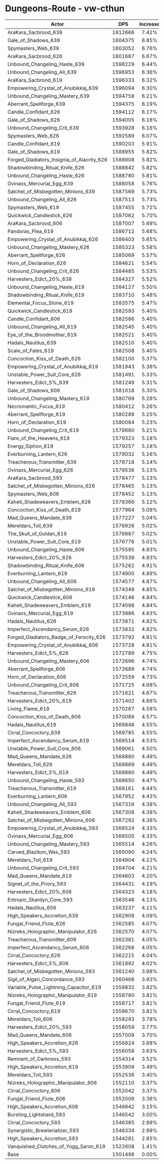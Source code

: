 # Dungeons-Route - vw-cthun
| Actor | DPS | Increase |
|---|:---:|:---:|
|AraKara_Sacbrood_639|1612866|7.42%|
|Gale_of_Shadows_639|1604375|6.85%|
|Spymasters_Web_639|1603052|6.76%|
|AraKara_Sacbrood_626|1601687|6.67%|
|Unbound_Changeling_Haste_639|1598229|6.44%|
|Unbound_Changeling_All_639|1596953|6.36%|
|AraKara_Sacbrood_619|1596333|6.32%|
|Empowering_Crystal_of_Anubikkaj_639|1596094|6.30%|
|Unbound_Changeling_Mastery_639|1594758|6.21%|
|Aberrant_Spellforge_639|1594375|6.19%|
|Candle_Confidant_626|1594112|6.17%|
|Gale_of_Shadows_626|1594005|6.16%|
|Unbound_Changeling_Crit_639|1593928|6.16%|
|Spymasters_Web_626|1592589|6.07%|
|Candle_Confidant_619|1590203|5.91%|
|Gale_of_Shadows_619|1588955|5.82%|
|Forged_Gladiators_Insignia_of_Alacrity_626|1588908|5.82%|
|Shadowbinding_Ritual_Knife_626|1588842|5.82%|
|Unbound_Changeling_Haste_626|1588780|5.81%|
|Ovinaxs_Mercurial_Egg_639|1588058|5.76%|
|Satchel_of_Misbegotten_Minions_639|1587569|5.73%|
|Unbound_Changeling_All_626|1587513|5.73%|
|Spymasters_Web_619|1587455|5.72%|
|Quickwick_Candlestick_626|1587062|5.70%|
|AraKara_Sacbrood_606|1587007|5.69%|
|Pandoras_Plea_619|1586712|5.68%|
|Empowering_Crystal_of_Anubikkaj_626|1586403|5.65%|
|Unbound_Changeling_Mastery_626|1585323|5.58%|
|Aberrant_Spellforge_626|1585069|5.57%|
|Horn_of_Declaration_626|1584621|5.54%|
|Unbound_Changeling_Crit_626|1584485|5.53%|
|Harvesters_Edict_20%_639|1584327|5.52%|
|Unbound_Changeling_Haste_619|1584127|5.50%|
|Shadowbinding_Ritual_Knife_619|1583710|5.48%|
|Elemental_Focus_Stone_619|1583575|5.47%|
|Quickwick_Candlestick_619|1582593|5.40%|
|Candle_Confidant_606|1582586|5.40%|
|Unbound_Changeling_All_619|1582545|5.40%|
|Eye_of_the_Broodmother_619|1582521|5.40%|
|Hadals_Nautilus_639|1582510|5.40%|
|Scale_of_Fates_619|1582508|5.40%|
|Concoction_Kiss_of_Death_626|1582100|5.37%|
|Empowering_Crystal_of_Anubikkaj_619|1581943|5.36%|
|Unstable_Power_Suit_Core_626|1581491|5.33%|
|Harvesters_Edict_5%_639|1581249|5.31%|
|Gale_of_Shadows_606|1581018|5.30%|
|Unbound_Changeling_Mastery_619|1580769|5.28%|
|Necromantic_Focus_619|1580412|5.26%|
|Aberrant_Spellforge_619|1580289|5.25%|
|Horn_of_Declaration_619|1580084|5.23%|
|Unbound_Changeling_Crit_619|1579680|5.21%|
|Flare_of_the_Heavens_619|1579323|5.18%|
|Energy_Siphon_619|1579257|5.18%|
|Everburning_Lantern_626|1579032|5.16%|
|Treacherous_Transmitter_639|1578718|5.14%|
|Ovinaxs_Mercurial_Egg_626|1578536|5.13%|
|AraKara_Sacbrood_593|1578477|5.13%|
|Satchel_of_Misbegotten_Minions_626|1578465|5.13%|
|Spymasters_Web_606|1578452|5.13%|
|Kaheti_Shadeweavers_Emblem_626|1578366|5.12%|
|Concoction_Kiss_of_Death_619|1577964|5.09%|
|Mad_Queens_Mandate_639|1577227|5.04%|
|Mereldars_Toll_639|1576926|5.02%|
|The_Skull_of_Guldan_619|1576887|5.02%|
|Unstable_Power_Suit_Core_619|1576776|5.01%|
|Unbound_Changeling_Haste_606|1575595|4.93%|
|Harvesters_Edict_20%_626|1575539|4.93%|
|Shadowbinding_Ritual_Knife_606|1575262|4.91%|
|Everburning_Lantern_619|1574900|4.89%|
|Unbound_Changeling_All_606|1574577|4.87%|
|Satchel_of_Misbegotten_Minions_619|1574349|4.85%|
|Quickwick_Candlestick_606|1574146|4.84%|
|Kaheti_Shadeweavers_Emblem_619|1574098|4.84%|
|Ovinaxs_Mercurial_Egg_619|1573986|4.83%|
|Hadals_Nautilus_626|1573871|4.82%|
|Imperfect_Ascendancy_Serum_626|1573832|4.82%|
|Forged_Gladiators_Badge_of_Ferocity_626|1573792|4.81%|
|Empowering_Crystal_of_Anubikkaj_606|1573728|4.81%|
|Harvesters_Edict_5%_626|1572789|4.75%|
|Unbound_Changeling_Mastery_606|1572696|4.74%|
|Aberrant_Spellforge_606|1572689|4.74%|
|Horn_of_Declaration_606|1572559|4.73%|
|Unbound_Changeling_Crit_606|1571725|4.68%|
|Treacherous_Transmitter_626|1571621|4.67%|
|Harvesters_Edict_20%_619|1571402|4.66%|
|Living_Flame_619|1570267|4.58%|
|Concoction_Kiss_of_Death_606|1570089|4.57%|
|Hadals_Nautilus_619|1569848|4.55%|
|Cirral_Concoctory_639|1569785|4.55%|
|Imperfect_Ascendancy_Serum_619|1569514|4.53%|
|Unstable_Power_Suit_Core_606|1569061|4.50%|
|Mad_Queens_Mandate_626|1568880|4.49%|
|Mereldars_Toll_626|1568869|4.49%|
|Harvesters_Edict_5%_619|1568860|4.49%|
|Unbound_Changeling_Haste_593|1568650|4.47%|
|Treacherous_Transmitter_619|1568161|4.44%|
|Everburning_Lantern_606|1567952|4.43%|
|Unbound_Changeling_All_593|1567316|4.38%|
|Kaheti_Shadeweavers_Emblem_606|1567308|4.38%|
|Satchel_of_Misbegotten_Minions_606|1567292|4.38%|
|Empowering_Crystal_of_Anubikkaj_593|1566524|4.33%|
|Ovinaxs_Mercurial_Egg_606|1566505|4.33%|
|Unbound_Changeling_Mastery_593|1565514|4.26%|
|Carved_Blazikon_Wax_593|1565090|4.24%|
|Mereldars_Toll_619|1564904|4.22%|
|Unbound_Changeling_Crit_593|1564704|4.21%|
|Mad_Queens_Mandate_619|1564603|4.20%|
|Signet_of_the_Priory_593|1564431|4.19%|
|Harvesters_Edict_20%_606|1564323|4.18%|
|Entropic_Skardyn_Core_593|1563548|4.13%|
|Hadals_Nautilus_606|1563237|4.11%|
|High_Speakers_Accretion_639|1562909|4.09%|
|Fungal_Friend_Flute_626|1562585|4.07%|
|Nizreks_Holographic_Manipulator_626|1562570|4.07%|
|Treacherous_Transmitter_606|1562381|4.05%|
|Imperfect_Ascendancy_Serum_606|1562268|4.05%|
|Cirral_Concoctory_626|1562215|4.04%|
|Harvesters_Edict_5%_606|1561892|4.02%|
|Satchel_of_Misbegotten_Minions_593|1561240|3.98%|
|Sigil_of_Algari_Concordance_593|1560468|3.93%|
|Variable_Pulse_Lightning_Capacitor_619|1558832|3.82%|
|Nizreks_Holographic_Manipulator_619|1558780|3.81%|
|Fungal_Friend_Flute_619|1558717|3.81%|
|Cirral_Concoctory_619|1558670|3.81%|
|Mereldars_Toll_606|1558293|3.78%|
|Harvesters_Edict_20%_593|1558059|3.77%|
|Mad_Queens_Mandate_606|1557009|3.70%|
|High_Speakers_Accretion_626|1556824|3.68%|
|Harvesters_Edict_5%_593|1556058|3.63%|
|Remnant_of_Darkness_593|1554314|3.52%|
|High_Speakers_Accretion_619|1553909|3.49%|
|Mereldars_Toll_593|1552536|3.40%|
|Nizreks_Holographic_Manipulator_606|1552110|3.37%|
|Cirral_Concoctory_606|1552042|3.37%|
|Fungal_Friend_Flute_606|1552006|3.36%|
|High_Speakers_Accretion_606|1548842|3.15%|
|Bursting_Lightshard_593|1546542|3.00%|
|Cirral_Concoctory_593|1546385|2.99%|
|Synergistic_Brewterializer_593|1546334|2.99%|
|High_Speakers_Accretion_593|1544281|2.85%|
|Vanquished_Clutches_of_Yogg_Saron_619|1522608|1.41%|
|Base|1501498|0.00%|
